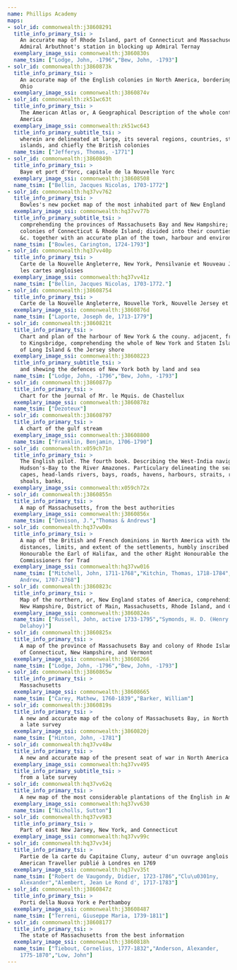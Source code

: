 ```yaml
---
name: Phillips Academy
maps:
- solr_id: commonwealth:j38608291
  title_info_primary_tsi: > 
    An accurate map of Rhode Island, part of Connecticut and Massachusets, shewing
    Admiral Arbuthnot's station in blocking up Admiral Ternay
  exemplary_image_ssi: commonwealth:j3860830s
  name_tsim: ["Lodge, John, -1796","Bew, John, -1793"]
- solr_id: commonwealth:j3860873k
  title_info_primary_tsi: > 
    An accurate map of the English colonies in North America, bordering on the river
    Ohio
  exemplary_image_ssi: commonwealth:j3860874v
- solr_id: commonwealth:zk51wc63t
  title_info_primary_tsi: > 
    The American Atlas or, A Geographical Description of the whole continent of
    America
  exemplary_image_ssi: commonwealth:zk51wc643
  title_info_primary_subtitle_tsi: > 
    wherein are delineated at large, its several regions, countries, states, and
    islands, and chiefly the British colonies
  name_tsim: ["Jefferys, Thomas, -1771"]
- solr_id: commonwealth:j3860849h
  title_info_primary_tsi: > 
    Baye et port d'Yorc, capitale de la Nouvelle Yorc
  exemplary_image_ssi: commonwealth:j38608508
  name_tsim: ["Bellin, Jacques Nicolas, 1703-1772"]
- solr_id: commonwealth:hq37vv762
  title_info_primary_tsi: > 
    Bowles's new pocket map of the most inhabited part of New England
  exemplary_image_ssi: commonwealth:hq37vv77b
  title_info_primary_subtitle_tsi: > 
    comprehending the provinces of Massachusets Bay and New Hampshire; with the
    colonies of Connecticut & Rhode Island; divided into their counties, townships,
    &c. together with an accurate plan of the town, harbour and environs of Boston
  name_tsim: ["Bowles, Carington, 1724-1793"]
- solr_id: commonwealth:hq37vv40p
  title_info_primary_tsi: > 
    Carte de la Nouvelle Angleterre, New York, Pensilvanie et Nouveau Jersay suivant
    les cartes angloises
  exemplary_image_ssi: commonwealth:hq37vv41z
  name_tsim: ["Bellin, Jacques Nicolas, 1703-1772."]
- solr_id: commonwealth:j38608754
  title_info_primary_tsi: > 
    Carte de la Nouvelle Angleterre, Nouvelle York, Nouvelle Jersey et Pensilvanie
  exemplary_image_ssi: commonwealth:j3860876d
  name_tsim: ["Laporte, Joseph de, 1713-1779"]
- solr_id: commonwealth:j3860821t
  title_info_primary_tsi: > 
    Chart and plan of the harbour of New York & the couny. adjacent, from Sandy Hook
    to Kingsbridge, comprehending the whole of New York and Staten Islands, and part
    of Long Island & the Jersey shore
  exemplary_image_ssi: commonwealth:j38608223
  title_info_primary_subtitle_tsi: > 
    and shewing the defences of New York both by land and sea
  name_tsim: ["Lodge, John, -1796","Bew, John, -1793"]
- solr_id: commonwealth:j3860877p
  title_info_primary_tsi: > 
    Chart for the journal of Mr. le Mquis. de Chastellux
  exemplary_image_ssi: commonwealth:j3860878z
  name_tsim: ["Dezoteux"]
- solr_id: commonwealth:j38608797
  title_info_primary_tsi: > 
    A chart of the gulf stream
  exemplary_image_ssi: commonwealth:j38608800
  name_tsim: ["Franklin, Benjamin, 1706-1790"]
- solr_id: commonwealth:x059ch71n
  title_info_primary_tsi: > 
    The English pilot. The fourth book. Describing the West-India navigation, from
    Hudson's-Bay to the River Amazones. Particulary delineating the sea-coasts,
    capes, head-lands rivers, bays, roads, havens, harbours, straits, rocks, sands,
    shoals, banks, 
  exemplary_image_ssi: commonwealth:x059ch72x
- solr_id: commonwealth:j3860855n
  title_info_primary_tsi: > 
    A map of Massachusetts, from the best authorities
  exemplary_image_ssi: commonwealth:j3860856x
  name_tsim: ["Denison, J.","Thomas & Andrews"]
- solr_id: commonwealth:hq37vw00x
  title_info_primary_tsi: > 
    A map of the British and French dominions in North America with the roads,
    distances, limits, and extent of the settlements, humbly inscribed to the Right
    Honourable the Earl of Halifax, and the other Right Honourable the Lords
    Commissioners for Trad
  exemplary_image_ssi: commonwealth:hq37vw016
  name_tsim: ["Mitchell, John, 1711-1768","Kitchin, Thomas, 1718-1784","Millar,
    Andrew, 1707-1768"]
- solr_id: commonwealth:j3860823c
  title_info_primary_tsi: > 
    Map of the northern, or, New England states of America, comprehending Vermont,
    New Hampshire, District of Main, Massachusetts, Rhode Island, and Connecticut
  exemplary_image_ssi: commonwealth:j3860824n
  name_tsim: ["Russell, John, active 1733-1795","Symonds, H. D. (Henry
    Delahoy)"]
- solr_id: commonwealth:j3860825x
  title_info_primary_tsi: > 
    A map of the province of Massachusets Bay and colony of Rhode Island, with part
    of Connecticut, New Hampshire, and Vermont
  exemplary_image_ssi: commonwealth:j38608266
  name_tsim: ["Lodge, John, -1796","Bew, John, -1793"]
- solr_id: commonwealth:j3860865w
  title_info_primary_tsi: > 
    Massachusetts
  exemplary_image_ssi: commonwealth:j38608665
  name_tsim: ["Carey, Mathew, 1760-1839","Barker, William"]
- solr_id: commonwealth:j3860819s
  title_info_primary_tsi: > 
    A new and accurate map of the colony of Massachusets Bay, in North America, from
    a late survey
  exemplary_image_ssi: commonwealth:j3860820j
  name_tsim: ["Hinton, John, -1781"]
- solr_id: commonwealth:hq37vv48w
  title_info_primary_tsi: > 
    A new and accurate map of the present seat of war in North America
  exemplary_image_ssi: commonwealth:hq37vv495
  title_info_primary_subtitle_tsi: > 
    from a late survey
- solr_id: commonwealth:hq37vv62q
  title_info_primary_tsi: > 
    A new map of the most considerable plantations of the English in America
  exemplary_image_ssi: commonwealth:hq37vv630
  name_tsim: ["Nicholls, Sutton"]
- solr_id: commonwealth:hq37vv983
  title_info_primary_tsi: > 
    Part of east New Jarsey, New York, and Connecticut
  exemplary_image_ssi: commonwealth:hq37vv99c
- solr_id: commonwealth:hq37vv34j
  title_info_primary_tsi: > 
    Partie de la carte du Capitaine Cluny, auteur d'un ouvrage anglois intitulé
    American Traveller publié à Londres en 1769
  exemplary_image_ssi: commonwealth:hq37vv35t
  name_tsim: ["Robert de Vaugondy, Didier, 1723-1786","Clu\u0301ny,
    Alexander","Alembert, Jean Le Rond d', 1717-1783"]
- solr_id: commonwealth:j3860847z
  title_info_primary_tsi: > 
    Porti della Nuova York e Perthamboy
  exemplary_image_ssi: commonwealth:j38608487
  name_tsim: ["Terreni, Giuseppe Maria, 1739-1811"]
- solr_id: commonwealth:j38608177
  title_info_primary_tsi: > 
    The state of Massachusetts from the best information
  exemplary_image_ssi: commonwealth:j3860818h
  name_tsim: ["Tiebout, Cornelius, 1777-1832","Anderson, Alexander,
    1775-1870","Low, John"]
---
```

